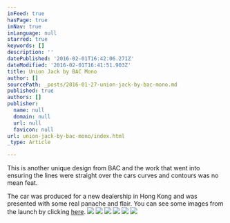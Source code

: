 ```yaml
---
inFeed: true
hasPage: true
inNav: true
inLanguage: null
starred: true
keywords: []
description: ''
datePublished: '2016-02-01T16:42:06.271Z'
dateModified: '2016-02-01T16:41:51.903Z'
title: Union Jack by BAC Mono
author: []
sourcePath: _posts/2016-01-27-union-jack-by-bac-mono.md
published: true
authors: []
publisher:
  name: null
  domain: null
  url: null
  favicon: null
url: union-jack-by-bac-mono/index.html
_type: Article

---
```

This is another unique design from BAC and the work that went into ensuring the lines were straight over the cars curves and contours was no mean feat.  

The car  was produced for a new dealership in Hong Kong and was presented with some real panache and flair.  You can see some images from the launch by clicking [here][0].
![](https://the-grid-user-content.s3-us-west-2.amazonaws.com/801ebcba-1e1d-4aed-932a-b173b01625d5.jpg)
![](https://the-grid-user-content.s3-us-west-2.amazonaws.com/cbb380a1-2a8f-41e2-a2ad-6793389ae41e.jpg)
![](https://the-grid-user-content.s3-us-west-2.amazonaws.com/f29095ee-0d2f-4ad2-bfaf-59038e2fc51c.jpg)
![](https://the-grid-user-content.s3-us-west-2.amazonaws.com/c3715cb8-5c2e-4050-ac4c-a9732e278963.jpg)
![](https://the-grid-user-content.s3-us-west-2.amazonaws.com/6e6e790a-3df2-414d-a7cc-f1b45e3a85a3.jpg)
![](https://the-grid-user-content.s3-us-west-2.amazonaws.com/487d348e-6574-47b1-bdfa-fb9f84d5af6a.jpg)

[0]: https://www.youtube.com/watch?v=zcKKHuv6R7Y